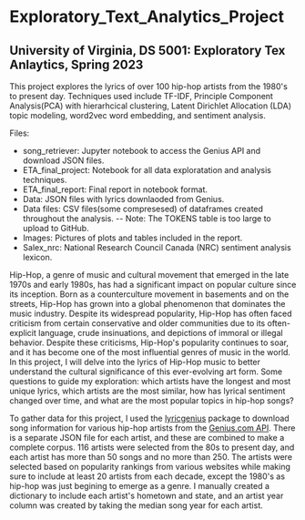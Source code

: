 # Exploratory_Text_Analytics_Project
## University of Virginia, DS 5001: Exploratory Tex Anlaytics, Spring 2023

This project explores the lyrics of over 100 hip-hop artists from the 1980's to present day. Techniques used include TF-IDF, Principle Component Analysis(PCA) with hierarhcical clustering, Latent Dirichlet Allocation (LDA) topic modeling, word2vec word embedding, and sentiment analysis. 

Files:
- song_retriever: Jupyter notebook to access the Genius API and download JSON files.
- ETA_final_project: Notebook for all data exploratation and analysis techniques.
- ETA_final_report: Final report in notebook format.
- Data: JSON files with lyrics downlaoded from Genius.
- Data files: CSV files(some compresesed) of dataframes created throughout the analysis.
-- Note: The TOKENS table is too large to upload to GitHub.
- Images: Pictures of plots and tables included in the report.
- Salex_nrc: National Research Council Canada (NRC) sentiment analysis lexicon.

  
  
  
  
Hip-Hop, a genre of music and cultural movement that emerged in the late 1970s and early 1980s, has had a significant impact on popular culture since its inception. Born as a counterculture movement in basements and on the streets, Hip-Hop has grown into a global phenomenon that dominates the music industry. Despite its widespread popularity, Hip-Hop has often faced criticism from certain conservative and older communities due to its often-explicit language, crude insinuations, and depictions of immoral or illegal behavior. Despite these criticisms, Hip-Hop's popularity continues to soar, and it has become one of the most influential genres of music in the world. In this project, I will delve into the lyrics of Hip-Hop music to better understand the cultural significance of this ever-evolving art form. Some questions to guide my exploration: which artists have the longest and most unique lyrics, which artists are the most similar, how has lyrical sentiment changed over time, and what are the most popular topics in hip-hop songs?

To gather data for this project, I used the [lyricgenius](https://pypi.org/project/lyricsgenius/) package to download song information for various hip-hop artists from the [Genius.com API](https://docs.genius.com/). There is a separate JSON file for each artist, and these are combined to make a complete corpus. 116 artists were selected from the 80s to present day, and each artist has more than 50 songs and no more than 250. The artists were selected based on popularity rankings from various websites while making sure to include at least 20 artists from each decade, except the 1980's as hip-hop was just begining to emerge as a genre. I manually created a dictionary to include each artist's hometown and state, and an artist year column was created by taking the median song year for each artist. 


